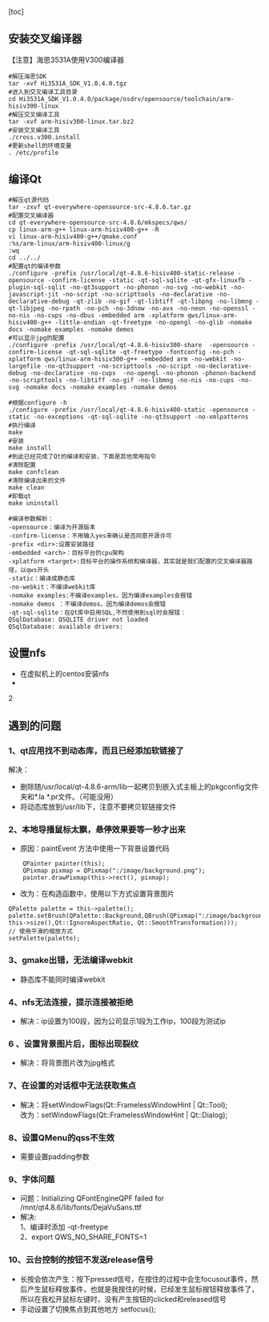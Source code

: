 [toc]
## 安装交叉编译器
【注意】海思3531A使用V300编译器
```
#解压海思SDK
tar -xvf Hi3531A_SDK_V1.0.4.0.tgz
#进入到交叉编译工具目录
cd Hi3531A_SDK_V1.0.4.0/package/osdrv/opensource/toolchain/arm-hisiv300-linux
#解压交叉编译工具
tar -xvf arm-hisiv300-linux.tar.bz2
#安装交叉编译工具
./cross.v300.install
#更新shell的环境变量
. /etc/profile
```
## 编译Qt
```
#解压qt源代码
tar -zxvf qt-everywhere-opensource-src-4.8.6.tar.gz
#配置交叉编译器
cd qt-everywhere-opensource-src-4.8.6/mkspecs/qws/
cp linux-arm-g++ linux-arm-hisiv400-g++ -R
vi linux-arm-hisiv400-g++/qmake.conf
:%s/arm-linux/arm-hisiv400-linux/g
:wq
cd ../../
#配置qt的编译参数
./configure -prefix /usr/local/qt-4.8.6-hisiv400-static-release -opensource -confirm-license -static -qt-sql-sqlite -qt-gfx-linuxfb -plugin-sql-sqlit -no-qt3support -no-phonon -no-svg -no-webkit -no-javascript-jit -no-script -no-scripttools -no-declarative -no-declarative-debug -qt-zlib -no-gif -qt-libtiff -qt-libpng -no-libmng -qt-libjpeg -no-rpath -no-pch -no-3dnow -no-avx -no-neon -no-openssl -no-nis -no-cups -no-dbus -embedded arm -xplatform qws/linux-arm-hisiv400-g++ -little-endian -qt-freetype -no-opengl -no-glib -nomake docs -nomake examples -nomake demos
#可以显示jpg的配置
./configure -prefix /usr/local/qt-4.8.6-hisiv300-share  -opensource -confirm-license -qt-sql-sqlite -qt-freetype -fontconfig -no-pch -xplatform qws/linux-arm-hisiv300-g++ -embedded arm -no-webkit -no-largefile -no-qt3support -no-scripttools -no-script -no-declarative-debug -no-declarative -no-cups  -no-opengl -no-phonon -phonon-backend -no-scripttools -no-libtiff -no-gif -no-libmng -no-nis -no-cups -no-svg -nomake docs -nomake examples -nomake demos

#根据configure -h  
./configure -prefix /usr/local/qt-4.8.6-hisiv400-static -opensource -static -no-exceptions -qt-sql-sqlite -no-qt3support -no-xmlpatterns
#执行编译
make 
#安装
make install
#到此已经完成了Qt的编译和安装，下面是其他常用指令
#清除配置
make confclean
#清除编译出来的文件
make clean
#卸载qt
make uninstall

#编译参数解析：
-opensource：编译为开源版本
-confirm-license：不用输入yes来确认是否同意开源许可
-prefix <dir>:设置安装路径
-embedded <arch>：目标平台的cpu架构
-xplatform <target>:目标平台的操作系统和编译器，其实就是我们配置的交叉编译器路径，以qws开头
-static：编译成静态库
-no-webkit：不编译webkit库
-nomake examples:不编译examples，因为编译examples会报错
-nomake demos ：不编译demos，因为编译demos会报错
-qt-sql-sqlite：在Qt库中启用SQL,不然使用到sql时会报错：
QSqlDatabase: QSQLITE driver not loaded
QSqlDatabase: available drivers: 
```
## 设置nfs 
- 在虚拟机上的centos安装nfs
- 
2

## 遇到的问题

### 1、qt应用找不到动态库，而且已经添加软链接了  
解决：
- 删除随/usr/local/qt-4.8.6-arm/lib一起拷贝到嵌入式主板上的pkgconfig文件夹和*.la *.pr文件。（可能没用）
- 将动态库放到/usr/lib下，注意不要拷贝软链接文件
### 2、本地导播鼠标太飘，悬停效果要等一秒才出来
- 原因：paintEvent 方法中使用一下背景设置代码
```
    QPainter painter(this);
    QPixmap pixmap = QPixmap(":/image/background.png");
    painter.drawPixmap(this->rect(), pixmap);
```
- 改为：在构造函数中，使用以下方式设置背景图片
```
QPalette palette = this->palette();
palette.setBrush(QPalette::Background,QBrush(QPixmap(":/image/background.png").scaled( this->size(),Qt::IgnoreAspectRatio, Qt::SmoothTransformation)));             // 使用平滑的缩放方式
setPalette(palette);
```
### 3、gmake出错，无法编译webkit
- 静态库不能同时编译webkit

### 4、nfs无法连接，提示连接被拒绝
- 解决：ip设置为100段，因为公司显示1段为工作ip，100段为测试ip

### 6 、设置背景图片后，图标出现裂纹
- 解决：将背景图片改为jpg格式

### 7、在设置的对话框中无法获取焦点
- 解决：将setWindowFlags(Qt::FramelessWindowHint | Qt::Tool);  
改为：setWindowFlags(Qt::FramelessWindowHint | Qt::Dialog);

### 8、设置QMenu的qss不生效
- 需要设置padding参数

### 9、字体问题
- 问题：Initializing QFontEngineQPF failed for /mnt/qt4.8.6/lib/fonts/DejaVuSans.ttf
- 解决:  
1、编译时添加  -qt-freetype  
2、export QWS_NO_SHARE_FONTS=1

### 10、云台控制的按钮不发送release信号
- 长按会依次产生：按下pressed信号，在按住的过程中会生focusout事件，然后产生鼠标释放事件，也就是我按住的时候，已经发生鼠标按钮释放事件了，所以在我松开鼠标左键时，没有产生按钮的clicked和released信号
- 手动设置了切换焦点到其他地方 setfocus();





